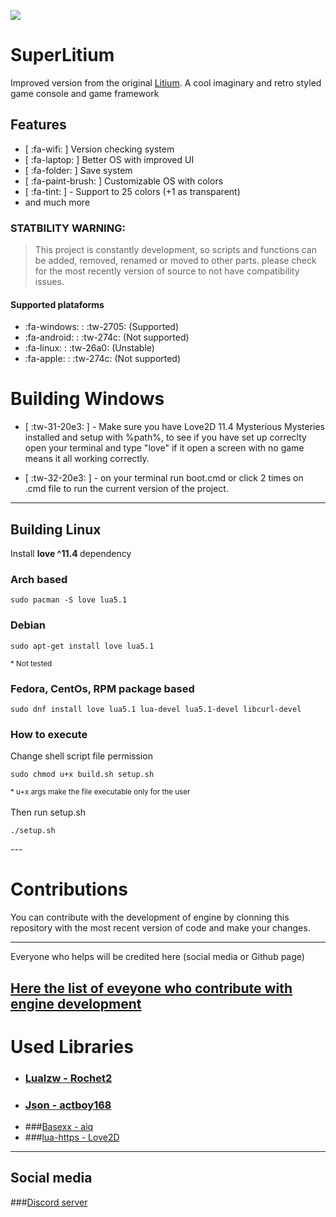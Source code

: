 ![](https://raw.githubusercontent.com/Litium-org/SuperLitium/master/assets/SuperLitiumBanner.png)

# SuperLitium
Improved version from the original [Litium](https://github.com/Litium-org/Litium).
A cool imaginary and retro styled game console and game framework

## Features
- [ :fa-wifi: ] Version checking system
- [ :fa-laptop: ] Better OS with improved UI
- [ :fa-folder: ] Save system 
- [ :fa-paint-brush: ] Customizable OS with colors
- [ :fa-tint: ] - Support to 25 colors (+1 as transparent)
- and much more

### STATBILITY WARNING:
> This project is constantly development, so scripts and functions can be added, removed, renamed  or moved to other parts.
>please check for the most recently version of source to not have compatibility issues.

#### Supported plataforms
- :fa-windows: : :tw-2705: (Supported)
- :fa-android: : :tw-274c: (Not supported)
- :fa-linux: : :tw-26a0: (Unstable)
- :fa-apple: : :tw-274c: (Not supported)

# Building Windows
- [ :tw-31-20e3: ] - Make sure you have Love2D 11.4 Mysterious Mysteries installed and setup with %path%, to see if you have set up correclty open your terminal and type "love" if it open a screen with no game means it all working correctly.

- [ :tw-32-20e3: ] - on your terminal run boot.cmd or click 2 times on .cmd file to run the current version of the project.
---


## Building Linux
<p> Install <strong>love ^11.4 </strong>  
dependency </p>

### Arch based
```
sudo pacman -S love lua5.1
```
### Debian
```
sudo apt-get install love lua5.1
```
<sub>* Not tested</sub>
### Fedora, CentOs, RPM package based
```
sudo dnf install love lua5.1 lua-devel lua5.1-devel libcurl-devel
```
<p> <h3> How to execute </h3> 
Change shell script file permission

```
sudo chmod u+x build.sh setup.sh 
```
<sub>* u+x args make the file executable only for the user</sub>
<br>
<br>
Then run setup.sh
```
./setup.sh
```
</p>
---

# Contributions
You can contribute with the development of engine by clonning this repository with the most recent version of code and make your changes.

---
Everyone who helps will be credited here (social media or Github page)

[Here the list of eveyone who contribute with engine development](./CONTRIBUTORS.MD)
---
# Used Libraries
- ### [Lualzw - Rochet2](https://github.com/Rochet2/lualzw)
- ### [Json - actboy168](https://github.com/actboy168/json.lua)
- ###[Basexx - aiq](https://github.com/aiq/basexx)
- ###[lua-https - Love2D](https://github.com/love2d/lua-https)

---
## Social media
###[Discord server](https://discord.gg/gcscYemUeY)